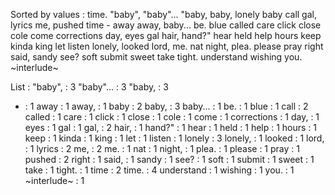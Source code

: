Sorted by values :
time. "baby", "baby"... "baby, baby, lonely baby call gal, lyrics me, pushed time - away away, baby... be. blue called care click close cole come corrections day, eyes gal hair, hand?" hear held help hours keep kinda king let listen lonely, looked lord, me. nat night, plea. please pray right said, sandy see? soft submit sweet take tight. understand wishing you. ~interlude~ 

List :
"baby", : 3
"baby"... : 3
"baby, : 3
- : 1
away : 1
away, : 1
baby : 2
baby, : 3
baby... : 1
be. : 1
blue : 1
call : 2
called : 1
care : 1
click : 1
close : 1
cole : 1
come : 1
corrections : 1
day, : 1
eyes : 1
gal : 1
gal, : 2
hair, : 1
hand?" : 1
hear : 1
held : 1
help : 1
hours : 1
keep : 1
kinda : 1
king : 1
let : 1
listen : 1
lonely : 3
lonely, : 1
looked : 1
lord, : 1
lyrics : 2
me, : 2
me. : 1
nat : 1
night, : 1
plea. : 1
please : 1
pray : 1
pushed : 2
right : 1
said, : 1
sandy : 1
see? : 1
soft : 1
submit : 1
sweet : 1
take : 1
tight. : 1
time : 2
time. : 4
understand : 1
wishing : 1
you. : 1
~interlude~ : 1
